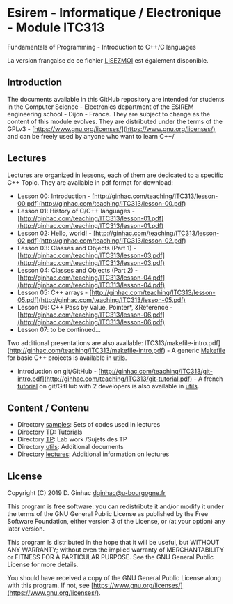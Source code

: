 # Esirem - Informatique / Electronique - Module ITC313
Fundamentals of Programming - Introduction to C++/C languages

La version française de ce fichier [LISEZMOI](LISEZMOI.md) est également disponible.

## Introduction

The documents available in this GitHub repository are intended for students in the Computer Science - Electronics department of the ESIREM engineering school - Dijon - France.
They are subject to change as the content of this module evolves.
They are distributed under the terms of the GPLv3 - [https://www.gnu.org/licenses/](https://www.gnu.org/licenses/) and can be freely used by anyone who want to learn C++/

## Lectures
Lectures are organized in lessons, each of them are dedicated to a specific C++ Topic. They are available in pdf format for download:

* Lesson 00: Introduction - [http://ginhac.com/teaching/ITC313/lesson-00.pdf](http://ginhac.com/teaching/ITC313/lesson-00.pdf)
* Lesson 01: History of C/C++ languages - [http://ginhac.com/teaching/ITC313/lesson-01.pdf](http://ginhac.com/teaching/ITC313/lesson-01.pdf)
* Lesson 02: Hello, world! - [http://ginhac.com/teaching/ITC313/lesson-02.pdf](http://ginhac.com/teaching/ITC313/lesson-02.pdf)
* Lesson 03: Classes and Objects (Part 1) - [http://ginhac.com/teaching/ITC313/lesson-03.pdf](http://ginhac.com/teaching/ITC313/lesson-03.pdf)
* Lesson 04: Classes and Objects (Part 2) - [http://ginhac.com/teaching/ITC313/lesson-04.pdf](http://ginhac.com/teaching/ITC313/lesson-04.pdf)
* Lesson 05: C++ arrays - [http://ginhac.com/teaching/ITC313/lesson-05.pdf](http://ginhac.com/teaching/ITC313/lesson-05.pdf)
* Lesson 06: C++ Pass by Value, Pointer*, &Reference - [http://ginhac.com/teaching/ITC313/lesson-06.pdf](http://ginhac.com/teaching/ITC313/lesson-06.pdf)
* Lesson 07: to be continued...

Two additional presentations are also available:
ITC313/makefile-intro.pdf](http://ginhac.com/teaching/ITC313/makefile-intro.pdf) - A generic [Makefile](utils/Makefile) for basic C++ projects is available in [utils](utils).
* Introduction on git/GitHub - [http://ginhac.com/teaching/ITC313/git-intro.pdf](http://ginhac.com/teaching/ITC313/git-tutorial.pdf) - A french [tutorial](utils/github.md) on git/GitHub with 2 developers is also available in [utils](utils).

##  Content / Contenu
* Directory [samples](samples): Sets of codes used in lectures
* Directory [TD](TD): Tutorials 
* Directory [TP](TP): Lab work /Sujets des TP
* Directory [utils](utils): Additional documents
* Directory [lectures](lectures): Additional information on lectures

## License

Copyright (C) 2019  D. Ginhac [dginhac@u-bourgogne.fr](mailto:dginhac@u-bourgogne.fr)

This program is free software: you can redistribute it and/or modify
it under the terms of the GNU General Public License as published by
the Free Software Foundation, either version 3 of the License, or
(at your option) any later version.

This program is distributed in the hope that it will be useful,
but WITHOUT ANY WARRANTY; without even the implied warranty of
MERCHANTABILITY or FITNESS FOR A PARTICULAR PURPOSE.  See the
GNU General Public License for more details.

You should have received a copy of the GNU General Public License
along with this program.  If not, see [https://www.gnu.org/licenses/](https://www.gnu.org/licenses/).


